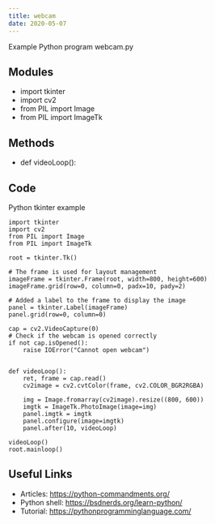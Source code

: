 ```yaml
---
title: webcam
date: 2020-05-07
---
```

Example Python program webcam.py

## Modules

* import tkinter
* import cv2
* from PIL import Image
* from PIL import ImageTk

## Methods

* def videoLoop():

## Code

Python tkinter example

    import tkinter
    import cv2
    from PIL import Image
    from PIL import ImageTk
    
    root = tkinter.Tk()
    
    # The frame is used for layout management
    imageFrame = tkinter.Frame(root, width=800, height=600)
    imageFrame.grid(row=0, column=0, padx=10, pady=2)
    
    # Added a label to the frame to display the image
    panel = tkinter.Label(imageFrame)
    panel.grid(row=0, column=0)
    
    cap = cv2.VideoCapture(0)
    # Check if the webcam is opened correctly
    if not cap.isOpened():
        raise IOError("Cannot open webcam")
    
    
    def videoLoop():
        ret, frame = cap.read()
        cv2image = cv2.cvtColor(frame, cv2.COLOR_BGR2RGBA)
    
        img = Image.fromarray(cv2image).resize((800, 600))
        imgtk = ImageTk.PhotoImage(image=img)
        panel.imgtk = imgtk
        panel.configure(image=imgtk)
        panel.after(10, videoLoop)
    
    videoLoop()
    root.mainloop()
    

## Useful Links

- Articles: https://python-commandments.org/
- Python shell: https://bsdnerds.org/learn-python/
- Tutorial: https://pythonprogramminglanguage.com/
